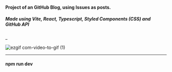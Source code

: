 #### Project of an GitHub Blog, using Issues as posts.

##### Made using Vite, React, Typescript, Styled Components (CSS) and GitHub API


_

![ezgif com-video-to-gif (1)](https://user-images.githubusercontent.com/101182223/224076488-9ada3679-e47f-4e01-8dce-6d5ba28776ce.gif)


----
#### npm run dev
